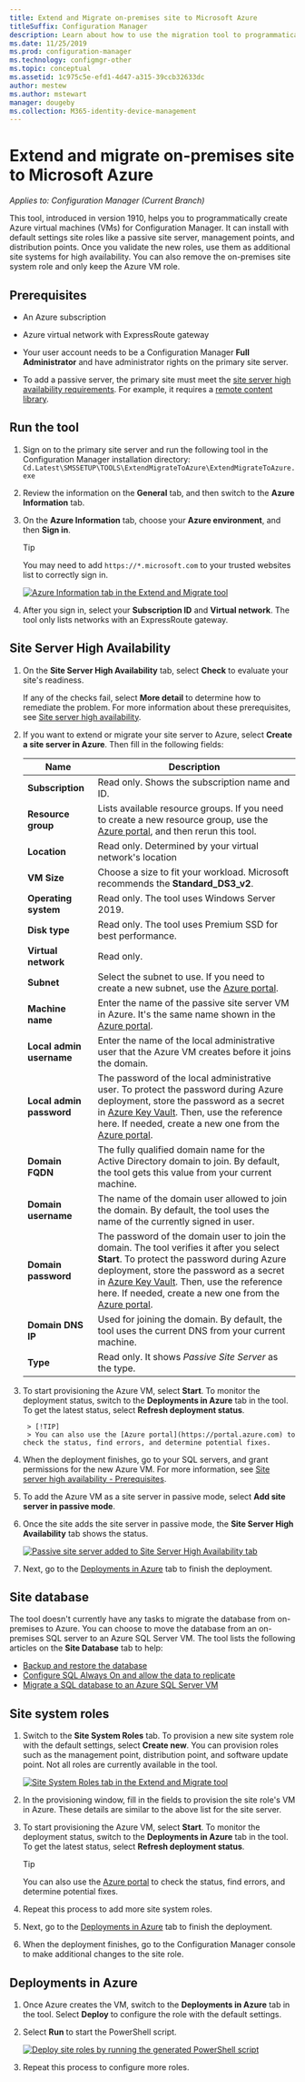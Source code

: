 ```yaml
---
title: Extend and Migrate on-premises site to Microsoft Azure
titleSuffix: Configuration Manager
description: Learn about how to use the migration tool to programmatically create Azure virtual machines for Configuration Manager.
ms.date: 11/25/2019
ms.prod: configuration-manager
ms.technology: configmgr-other
ms.topic: conceptual
ms.assetid: 1c975c5e-efd1-4d47-a315-39ccb32633dc
author: mestew
ms.author: mstewart
manager: dougeby
ms.collection: M365-identity-device-management
---
```


# Extend and migrate on-premises site to Microsoft Azure

*Applies to: Configuration Manager (Current Branch)*


This tool, introduced in version 1910, helps you to programmatically create Azure virtual machines (VMs) for Configuration Manager. <!--3556022--> It can install with default settings site roles like a passive site server, management points, and distribution points. Once you validate the new roles, use them as additional site systems for high availability. You can also remove the on-premises site system role and only keep the Azure VM role.
## Prerequisites

- An Azure subscription

- Azure virtual network with ExpressRoute gateway

<!-- - A standalone primary site. A hierarchy with a central administration site isn't currently supported. can comment this out because TP only supports a standalone primary!-->

- Your user account needs to be a Configuration Manager **Full Administrator** and have administrator rights on the primary site server.

- To add a passive server, the primary site must meet the [site server high availability requirements](/sccm/core/servers/deploy/configure/site-server-high-availability#prerequisites). For example, it requires a [remote content library](/sccm/core/plan-design/hierarchy/the-content-library#bkmk_remote).

## Run the tool

1. Sign on to the primary site server and run the following tool in the Configuration Manager installation directory: `Cd.Latest\SMSSETUP\TOOLS\ExtendMigrateToAzure\ExtendMigrateToAzure.exe`

1. Review the information on the **General** tab, and then switch to the **Azure Information** tab.

1. On the  **Azure Information** tab, choose your **Azure environment**, and then **Sign in**.

    > [!TIP]
    > You may need to add `https://*.microsoft.com` to your trusted websites list to correctly sign in.

    [ ![Azure Information tab in the Extend and Migrate tool](./media/3556022-azure-information-tab.png)](./media/3556022-azure-information-tab.png#lightbox)

1. After you sign in, select your **Subscription ID** and **Virtual network**. The tool only lists networks with an ExpressRoute gateway.

## Site Server High Availability

1. On the **Site Server High Availability** tab, select **Check** to evaluate your site's readiness.

    If any of the checks fail, select **More detail** to determine how to remediate the problem. For more information about these prerequisites, see [Site server high availability](/sccm/core/servers/deploy/configure/site-server-high-availability#prerequisites).

2. If you want to extend or migrate your site server to Azure, select **Create a site server in Azure**. Then fill in the following fields:

    |Name|Description|
    |---|---|
    |**Subscription**|Read only. Shows the subscription name and ID.|
    |**Resource group**| Lists available resource groups. If you need to create a new resource group, use the [Azure portal](https://portal.azure.com), and then rerun this tool.|
    |**Location**| Read only. Determined by your virtual network's location|
    |**VM Size**|Choose a size to fit your workload. Microsoft recommends the **Standard_DS3_v2**.|
    |**Operating system**|Read only. The tool uses Windows Server 2019.|
    |**Disk type**|Read only. The tool uses Premium SSD for best performance.|
    |**Virtual network**|Read only.|
    |**Subnet**|Select the subnet to use. If you need to create a new subnet, use the [Azure portal](https://portal.azure.com).|
    |**Machine name**|Enter the name of the passive site server VM in Azure. It's the same name shown in the [Azure portal](https://portal.azure.com).|
    |**Local admin username**|Enter the name of the local administrative user that the Azure VM creates before it joins the domain.|
    |**Local admin password**|The password of the local administrative user. To protect the password during Azure deployment, store the password as a secret in [Azure Key Vault](https://docs.microsoft.com/azure/key-vault/key-vault-overview). Then, use the reference here. If needed, create a new one from the [Azure portal](https://portal.azure.com).|
    |**Domain FQDN**|The fully qualified domain name for the Active Directory domain to join. By default, the tool gets this value from your current machine.|
    |**Domain username**|The name of the domain user allowed to join the domain. By default, the tool uses the name of the currently signed in user.|
    |**Domain password**|The password of the domain user to join the domain. The tool verifies it after you select **Start**. To protect the password during Azure deployment, store the password as a secret in [Azure Key Vault](https://docs.microsoft.com/azure/key-vault/key-vault-overview). Then, use the reference here. If needed, create a new one from the [Azure portal](https://portal.azure.com).|
    |**Domain DNS IP**|Used for joining the domain. By default, the tool uses the current DNS from your current machine.|
    |**Type**|Read only. It shows *Passive Site Server* as the type.|
    
1. To start provisioning the Azure VM, select **Start**. To monitor the deployment status, switch to the **Deployments in Azure** tab in the tool. To get the latest status, select **Refresh deployment status**.

        > [!TIP]
        > You can also use the [Azure portal](https://portal.azure.com) to check the status, find errors, and determine potential fixes.

1. When the deployment finishes, go to your SQL servers, and grant permissions for the new Azure VM. For more information, see [Site server high availability - Prerequisites](/sccm/core/servers/deploy/configure/site-server-high-availability#prerequisites).

1. To add the Azure VM as a site server in passive mode, select **Add site server in passive mode**.

1. Once the site adds the site server in passive mode, the **Site Server High Availability** tab shows the status.

   [![Passive site server added to Site Server High Availability tab](./media/3556022-site-server-passive-mode.png)](./media/3556022-site-server-passive-mode.png#lightbox)

1. Next, go to the [Deployments in Azure](#bkmk_deploy-azure) tab to finish the deployment.

## Site database

The tool doesn't currently have any tasks to migrate the database from on-premises to Azure. You can choose to move the database from an on-premises SQL server to an Azure SQL Server VM. The tool lists the following articles on the **Site Database** tab to help:

- [Backup and restore the database](/sccm/core/servers/manage/backup-and-recovery)
- [Configure SQL Always On and allow the data to replicate](/sccm/core/servers/deploy/configure/sql-server-alwayson-for-a-highly-available-site-database#changes-for-site-backup)
- [Migrate a SQL database to an Azure SQL Server VM](/azure/virtual-machines/windows/sql/virtual-machines-windows-migrate-sql)

## Site system roles

1. Switch to the **Site System Roles** tab. To provision a new site system role with the default settings, select **Create new**. You can provision roles such as the management point, distribution point, and software update point. Not all roles are currently available in the tool.

    [![Site System Roles tab in the Extend and Migrate tool](./media/3556022-site-system-roles-tab.png)](./media/3556022-site-system-roles-tab.png#lightbox)

1. In the provisioning window, fill in the fields to provision the site role's VM in Azure. These details are similar to the above list for the site server.

1. To start provisioning the Azure VM, select **Start**. To monitor the deployment status, switch to the **Deployments in Azure** tab in the tool. To get the latest status, select **Refresh deployment status**.

    > [!TIP]
    > You can also use the [Azure portal](https://portal.azure.com) to check the status, find errors, and determine potential fixes.

1. Repeat this process to add more site system roles.

1. Next, go to the [Deployments in Azure](#bkmk_deploy-azure) tab to finish the deployment.

1. When the deployment finishes, go to the Configuration Manager console to make additional changes to the site role.

## <a name="bkmk_deploy-azure"></a> Deployments in Azure

1. Once Azure creates the VM, switch to the **Deployments in Azure** tab in the tool. Select **Deploy** to configure the role with the default settings.

1. Select **Run** to start the PowerShell script.

    [![Deploy site roles by running the generated PowerShell script](./media/3556022-run-powershell-script-deployment.png)](./media/3556022-run-powershell-script-deployment.png#lightbox)

1. Repeat this process to configure more roles.
